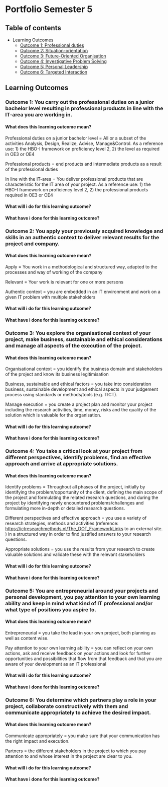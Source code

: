 # Portfolio Semester 5

## Table of contents

- Learning Outcomes
  - [Outcome 1: Professional duties](##outcome-1-you-carry-out-the-professional-duties-on-a-junior-bachelor-level-resulting-in-professional-products-in-line-with-the-it-area-you-are-working-in)
  - [Outcome 2: Situation-orientation](#outcome-2-you-apply-your-previously-acquired-knowledge-and-skills-in-an-authentic-context-to-deliver-relevant-results-for-the-project-and-company)
  - [Outcome 3: Future-Oriented Organisation](#outcome-3-you-explore-the-organisational-context-of-your-project-make-business-sustainable-and-ethical-considerations-and-manage-all-aspects-of-the-execution-of-the-project)
  - [Outcome 4: Investigative Problem Solving](#outcome-4-you-take-a-critical-look-at-your-project-from-different-perspectives-identify-problems-find-an-effective-approach-and-arrive-at-appropriate-solutions)
  - [Outcome 5: Personal Leadership](#outcome-5-you-are-entrepreneurial-around-your-projects-and-personal-development-you-pay-attention-to-your-own-learning-ability-and-keep-in-mind-what-kind-of-it-professional-andor-what-type-of-positions-you-aspire-to)
  - [Outcome 6: Targeted Interaction](#outcome-6-you-determine-which-partners-play-a-role-in-your-project-collaborate-constructively-with-them-and-communicate-appropriately-to-achieve-the-desired-impact)

## Learning Outcomes 

### Outcome 1: You carry out the professional duties on a junior bachelor level resulting in professional products in line with the IT-area you are working in.
#### What does this learning outcome mean?
Professional duties on a junior bachelor level = All or a subset of the activities Analysis, Design, Realize, Advise, Manage&Control. As a reference use: 1) the HBO-I framework on proficiency level 2, 2) the level as required in OE3 or OE4

Professional products = end products and intermediate products as a result of the professional duties

In line with the IT-area =  You deliver professional products that are characteristic for the IT area of your project. As a reference use: 1) the HBO-I framework on proficiency level 2, 2) the professional products required in OE3 or OE4

#### What will i do for this learning outcome?

#### What have i done for this learning outcome?

### Outcome 2: You apply your previously acquired knowledge and skills in an authentic context to deliver relevant results for the project and company.
#### What does this learning outcome mean?
Apply = You work in a methodological and structured way, adapted to the processes and way of working of the company

Relevant  = Your work is relevant for one or more persons

Authentic context = you are embedded in an IT environment and work on a given IT problem with multiple stakeholders

#### What will i do for this learning outcome?

#### What have i done for this learning outcome?

### Outcome 3: You explore the organisational context of your project, make business, sustainable and ethical considerations and manage all aspects of the execution of the project.
#### What does this learning outcome mean?
Organisational context = you identify the business domain and stakeholders of the project and know its business legitimisation

Business, sustainable and ethical factors = you take into consideration business, sustainable development and ethical aspects in your judgement process using standards or methods/tools (e.g. TICT).

Manage execution = you create a project plan and monitor your project including the research activities, time, money, risks and the quality of the solution which is valuable for the organisation.

#### What will i do for this learning outcome?

#### What have i done for this learning outcome?

### Outcome 4: You take a critical look at your project from different perspectives, identify problems, find an effective approach and arrive at appropriate solutions.
#### What does this learning outcome mean?
Identify problems = Throughout all phases of the project, initially by identifying the problem/opportunity of the client, defining the main scope of the project and formulating the related research questions, and during the project by identifying newly encountered problems/challenges and formulating more in-depth or detailed research questions.

Different perspectives and effective approach = you use a variety of research strategies, methods and activities (reference: https://ictresearchmethods.nl/The_DOT_FrameworkLinks to an external site. ) in a structured way in order to find justified answers to your research questions.

Appropriate solutions = you use the results from your research to create valuable solutions and validate these with the relevant stakeholders

#### What will i do for this learning outcome?

#### What have i done for this learning outcome?

### Outcome 5: You are entrepreneurial around your projects and personal development, you pay attention to your own learning ability and keep in mind what kind of IT professional and/or what type of positions you aspire to.
#### What does this learning outcome mean?
Entrepreneurial = you take the lead in your own project, both planning as well as content wise.

Pay attention to your own learning ability = you can reflect on your own actions, ask and receive feedback on your actions and look for further opportunities and possibilities that flow from that feedback and that you are aware of your development as an IT professional

#### What will i do for this learning outcome?

#### What have i done for this learning outcome?

### Outcome 6: You determine which partners play a role in your project, collaborate constructively with them and communicate appropriately to achieve the desired impact.
#### What does this learning outcome mean?
Communicate appropriately = you make sure that your communication has the right impact and execution.

Partners = the different stakeholders in the project to which you pay attention to and whose interest in the project are clear to you.

#### What will i do for this learning outcome?

#### What have i done for this learning outcome?
